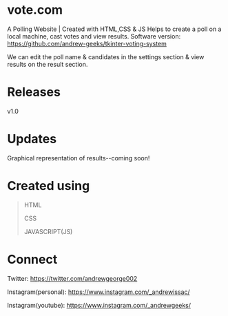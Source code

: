 # vote.com
A Polling Website | Created with HTML,CSS &amp; JS
Helps to create a poll on a local machine, cast votes and view results.
Software version: <https://github.com/andrew-geeks/tkinter-voting-system>


We can edit the poll name & candidates in the settings section & view results on the result section.

# Releases
v1.0

# Updates
Graphical representation of results--coming soon!

# Created using
>HTML
>
>CSS
>
>JAVASCRIPT(JS)

# Connect
Twitter: <https://twitter.com/andrewgeorge002>

Instagram(personal): <https://www.instagram.com/_andrewissac/>

Instagram(youtube): <https://www.instagram.com/_andrewgeeks/>


